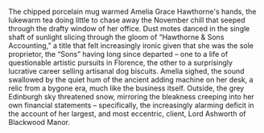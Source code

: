 The chipped porcelain mug warmed Amelia Grace Hawthorne's hands, the lukewarm tea doing little to chase away the November chill that seeped through the drafty window of her office.  Dust motes danced in the single shaft of sunlight slicing through the gloom of “Hawthorne & Sons Accounting,” a title that felt increasingly ironic given that she was the sole proprietor, the “Sons” having long since departed – one to a life of questionable artistic pursuits in Florence, the other to a surprisingly lucrative career selling artisanal dog biscuits.  Amelia sighed, the sound swallowed by the quiet hum of the ancient adding machine on her desk, a relic from a bygone era, much like the business itself. Outside, the grey Edinburgh sky threatened snow, mirroring the bleakness creeping into her own financial statements – specifically, the increasingly alarming deficit in the account of her largest, and most eccentric, client, Lord Ashworth of Blackwood Manor.
